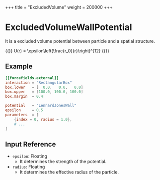 +++
title = "ExcludedVolume"
weight = 200000
+++

# ExcludedVolumeWallPotential

It is a excluded volume potential between particle and a spatial structure.

{{<katex display>}}
U(r) = \epsilon\left(\frac{r_0}{r}\right)^{12}
{{</katex>}}

## Example

```toml
[[forcefields.external]]
interaction = "RectangularBox"
box.lower   = [  0.0,   0.0,   0.0]
box.upper   = [100.0, 100.0, 100.0]
box.margin  = 0.4

potential   = "LennardJonesWall"
epsilon     = 0.5
parameters  = [
    {index = 0, radius = 1.0},
    # ...
]
```

## Input Reference

- `epsilon`: Floating
  - It determines the strength of the potential.
- `radius`: Floating
  - It determines the effective radius of the particle.
